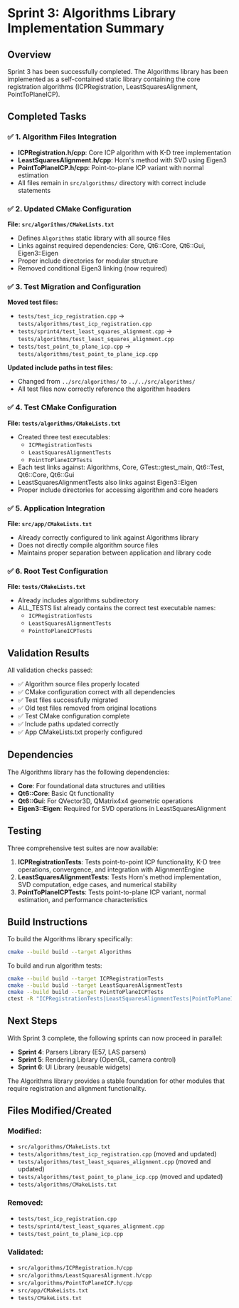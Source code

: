 # Sprint 3: Algorithms Library Implementation Summary

## Overview
Sprint 3 has been successfully completed. The Algorithms library has been implemented as a self-contained static library containing the core registration algorithms (ICPRegistration, LeastSquaresAlignment, PointToPlaneICP).

## Completed Tasks

### ✅ 1. Algorithm Files Integration
- **ICPRegistration.h/cpp**: Core ICP algorithm with K-D tree implementation
- **LeastSquaresAlignment.h/cpp**: Horn's method with SVD using Eigen3
- **PointToPlaneICP.h/cpp**: Point-to-plane ICP variant with normal estimation
- All files remain in `src/algorithms/` directory with correct include statements

### ✅ 2. Updated CMake Configuration
**File: `src/algorithms/CMakeLists.txt`**
- Defines `Algorithms` static library with all source files
- Links against required dependencies: Core, Qt6::Core, Qt6::Gui, Eigen3::Eigen
- Proper include directories for modular structure
- Removed conditional Eigen3 linking (now required)

### ✅ 3. Test Migration and Configuration
**Moved test files:**
- `tests/test_icp_registration.cpp` → `tests/algorithms/test_icp_registration.cpp`
- `tests/sprint4/test_least_squares_alignment.cpp` → `tests/algorithms/test_least_squares_alignment.cpp`
- `tests/test_point_to_plane_icp.cpp` → `tests/algorithms/test_point_to_plane_icp.cpp`

**Updated include paths in test files:**
- Changed from `../src/algorithms/` to `../../src/algorithms/`
- All test files now correctly reference the algorithm headers

### ✅ 4. Test CMake Configuration
**File: `tests/algorithms/CMakeLists.txt`**
- Created three test executables:
  - `ICPRegistrationTests`
  - `LeastSquaresAlignmentTests`
  - `PointToPlaneICPTests`
- Each test links against: Algorithms, Core, GTest::gtest_main, Qt6::Test, Qt6::Core, Qt6::Gui
- LeastSquaresAlignmentTests also links against Eigen3::Eigen
- Proper include directories for accessing algorithm and core headers

### ✅ 5. Application Integration
**File: `src/app/CMakeLists.txt`**
- Already correctly configured to link against Algorithms library
- Does not directly compile algorithm source files
- Maintains proper separation between application and library code

### ✅ 6. Root Test Configuration
**File: `tests/CMakeLists.txt`**
- Already includes algorithms subdirectory
- ALL_TESTS list already contains the correct test executable names:
  - `ICPRegistrationTests`
  - `LeastSquaresAlignmentTests`
  - `PointToPlaneICPTests`

## Validation Results
All validation checks passed:
- ✅ Algorithm source files properly located
- ✅ CMake configuration correct with all dependencies
- ✅ Test files successfully migrated
- ✅ Old test files removed from original locations
- ✅ Test CMake configuration complete
- ✅ Include paths updated correctly
- ✅ App CMakeLists.txt properly configured

## Dependencies
The Algorithms library has the following dependencies:
- **Core**: For foundational data structures and utilities
- **Qt6::Core**: Basic Qt functionality
- **Qt6::Gui**: For QVector3D, QMatrix4x4 geometric operations
- **Eigen3::Eigen**: Required for SVD operations in LeastSquaresAlignment

## Testing
Three comprehensive test suites are now available:
1. **ICPRegistrationTests**: Tests point-to-point ICP functionality, K-D tree operations, convergence, and integration with AlignmentEngine
2. **LeastSquaresAlignmentTests**: Tests Horn's method implementation, SVD computation, edge cases, and numerical stability
3. **PointToPlaneICPTests**: Tests point-to-plane ICP variant, normal estimation, and performance characteristics

## Build Instructions
To build the Algorithms library specifically:
```bash
cmake --build build --target Algorithms
```

To build and run algorithm tests:
```bash
cmake --build build --target ICPRegistrationTests
cmake --build build --target LeastSquaresAlignmentTests
cmake --build build --target PointToPlaneICPTests
ctest -R "ICPRegistrationTests|LeastSquaresAlignmentTests|PointToPlaneICPTests"
```

## Next Steps
With Sprint 3 complete, the following sprints can now proceed in parallel:
- **Sprint 4**: Parsers Library (E57, LAS parsers)
- **Sprint 5**: Rendering Library (OpenGL, camera control)
- **Sprint 6**: UI Library (reusable widgets)

The Algorithms library provides a stable foundation for other modules that require registration and alignment functionality.

## Files Modified/Created
### Modified:
- `src/algorithms/CMakeLists.txt`
- `tests/algorithms/test_icp_registration.cpp` (moved and updated)
- `tests/algorithms/test_least_squares_alignment.cpp` (moved and updated)
- `tests/algorithms/test_point_to_plane_icp.cpp` (moved and updated)
- `tests/algorithms/CMakeLists.txt`

### Removed:
- `tests/test_icp_registration.cpp`
- `tests/sprint4/test_least_squares_alignment.cpp`
- `tests/test_point_to_plane_icp.cpp`

### Validated:
- `src/algorithms/ICPRegistration.h/cpp`
- `src/algorithms/LeastSquaresAlignment.h/cpp`
- `src/algorithms/PointToPlaneICP.h/cpp`
- `src/app/CMakeLists.txt`
- `tests/CMakeLists.txt`
